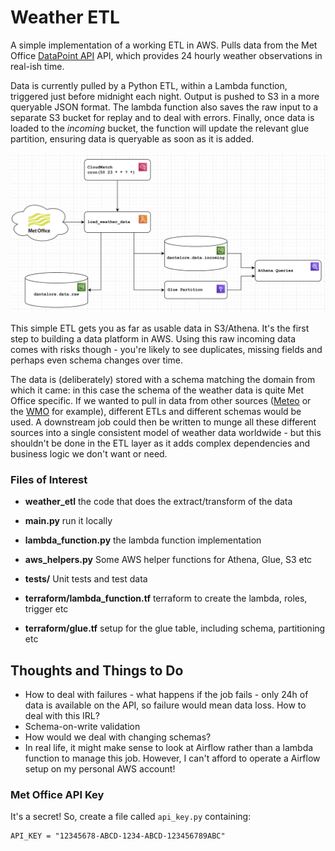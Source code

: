 # Weather ETL

A simple implementation of a working ETL in AWS.  Pulls data from the Met Office
[DataPoint API](https://www.metoffice.gov.uk/services/data/datapoint) API, 
which provides 24 hourly weather observations in real-ish time.

Data is currently pulled by a Python ETL, within a Lambda function, triggered just 
before midnight each night.  Output is pushed to S3 in a more queryable JSON format.
The lambda function also saves the raw input to a separate S3 bucket for replay and to deal with errors.
Finally, once data is loaded to the _incoming_ bucket, the function will update the relevant glue partition, 
ensuring data is queryable as soon as it is added.

![Architecture Diagram](docs/architecture.png)

This simple ETL gets you as far as usable data in S3/Athena. It's the first step to building a data platform in AWS.
Using this raw incoming data comes with risks though - you're likely to see duplicates, missing fields and perhaps even 
schema changes over time.

The data is (deliberately) stored with a schema matching the domain from which it came: in this case the schema of the 
weather data is quite Met Office specific. If we wanted to pull in data from other sources 
([Meteo](https://meteofrance.com/) or the [WMO](https://public.wmo.int/en) for example), different ETLs and different 
schemas would be used. A downstream job could then be written to munge all these different sources into a single 
consistent model of weather data worldwide - but this shouldn't be done in the ETL layer as it adds complex dependencies 
and business logic we don't want or need.

### Files of Interest
* **weather_etl** the code that does the extract/transform of the data
* **main.py** run it locally
* **lambda_function.py** the lambda function implementation 
* **aws_helpers.py** Some AWS helper functions for Athena, Glue, S3 etc


* **tests/** Unit tests and test data


* **terraform/lambda_function.tf** terraform to create the lambda, roles, trigger etc
* **terraform/glue.tf** setup for the glue table, including schema, partitioning etc


## Thoughts and Things to Do

* How to deal with failures - what happens if the job fails - only 24h of data is available on the API, so failure would mean data loss.  How to deal with this IRL?
* Schema-on-write validation
* How would we deal with changing schemas?
* In real life, it might make sense to look at Airflow rather than a lambda function to manage this job.  However, I can't afford to operate a Airflow setup on my personal AWS account!

### Met Office API Key

It's a secret!  So, create a file called `api_key.py` containing:
```
API_KEY = "12345678-ABCD-1234-ABCD-123456789ABC"
```